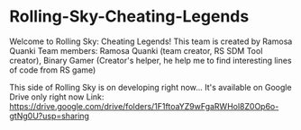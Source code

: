 # Rolling-Sky-Cheating-Legends
Welcome to Rolling Sky: Cheating Legends!
This team is created by Ramosa Quanki
Team members: Ramosa Quanki (team creator, RS SDM Tool creator), Binary Gamer (Creator's helper, he help me to find interesting lines of code from RS game)

This side of Rolling Sky is on developing right now...
It's available on Google Drive only right now
Link: https://drive.google.com/drive/folders/1F1ftoaYZ9wFgaRWHol8Z0Op6o-gtNg0U?usp=sharing
